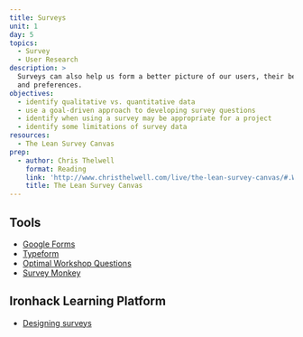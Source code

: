 ```yaml
---
title: Surveys
unit: 1
day: 5
topics:
  - Survey
  - User Research
description: >
  Surveys can also help us form a better picture of our users, their behaviors,
  and preferences.
objectives:
  - identify qualitative vs. quantitative data
  - use a goal-driven approach to developing survey questions
  - identify when using a survey may be appropriate for a project
  - identify some limitations of survey data
resources:
  - The Lean Survey Canvas
prep:
  - author: Chris Thelwell
    format: Reading
    link: 'http://www.christhelwell.com/live/the-lean-survey-canvas/#.W3TZ3i-B3OQ'
    title: The Lean Survey Canvas
---
```

Tools
-----

- [Google Forms](https://docs.google.com/forms/)
- [Typeform](https://www.typeform.com)
- [Optimal Workshop Questions](https://www.optimalworkshop.com/questions)
- [Survey Monkey](https://www.surveymonkey.com)


Ironhack Learning Platform
--------------------------

- [Designing surveys](http://learn.ironhack.com/#/learning_unit/7012)
